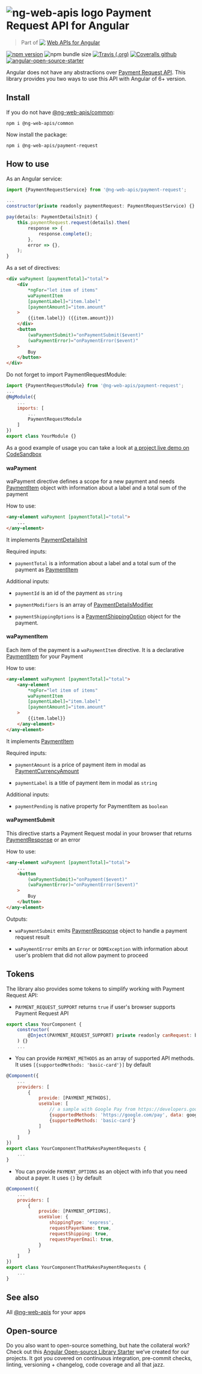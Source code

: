# ![ng-web-apis logo](https://github.com/ng-web-apis/payment-request/blob/master/projects/demo/src/assets/logo.svg) Payment Request API for Angular

> Part of <img src="projects/demo/src/assets/web-api.svg" align="top"> [Web APIs for Angular](https://ng-web-apis.github.io/)

[![npm version](https://img.shields.io/npm/v/@ng-web-apis/payment-request.svg)](https://npmjs.com/package/@ng-web-apis/payment-request)
![npm bundle size](https://img.shields.io/bundlephobia/minzip/@ng-web-apis/payment-request)
[![Travis (.org)](https://img.shields.io/travis/ng-web-apis/payment-request)](https://travis-ci.org/ng-web-apis/payment-request)
[![Coveralls github](https://img.shields.io/coveralls/github/ng-web-apis/payment-request)](https://coveralls.io/github/ng-web-apis/payment-request?branch=master)
[![angular-open-source-starter](https://img.shields.io/badge/made%20with-angular--open--source--starter-d81676?logo=angular)](https://github.com/TinkoffCreditSystems/angular-open-source-starter)

Angular does not have any abstractions over [Payment Request API](https://developer.mozilla.org/en-US/docs/Web/API/Payment_Request_API). This library provides you two ways to use this API with Angular of 6+ version.

## Install

If you do not have [@ng-web-apis/common](https://github.com/ng-web-apis/common):

```
npm i @ng-web-apis/common
```

Now install the package:

```
npm i @ng-web-apis/payment-request
```

## How to use

As an Angular service:

```js
import {PaymentRequestService} from '@ng-web-apis/payment-request';

...
constructor(private readonly paymentRequest: PaymentRequestService) {}

pay(details: PaymentDetailsInit) {
    this.paymentRequest.request(details).then(
        response => {
            response.complete();
        },
        error => {},
    );
}
```

As a set of directives:

```html
<div waPayment [paymentTotal]="total">
    <div
        *ngFor="let item of items"
        waPaymentItem
        [paymentLabel]="item.label"
        [paymentAmount]="item.amount"
    >
        {{item.label}} ({{item.amount}})
    </div>
    <button
        (waPaymentSubmit)="onPaymentSubmit($event)"
        (waPaymentError)="onPaymentError($event)"
    >
        Buy
    </button>
</div>
```

Do not forget to import PaymentRequestModule:

```js
import {PaymentRequestModule} from '@ng-web-apis/payment-request';
...
@NgModule({
    ...
    imports: [
        ...
        PaymentRequestModule
    ]
})
export class YourModule {}
```

As a good example of usage you can take a look at [a project live demo on CodeSandbox](https://codesandbox.io/s/github/ng-web-apis/payment-request/tree/master/projects/demo)

#### waPayment

waPayment directive defines a scope for a new payment and needs [PaymentItem](https://www.w3.org/TR/payment-request/#paymentitem-dictionary) object with information about a label and a total sum of the payment

How to use:

```html
<any-element waPayment [paymentTotal]="total">
    ...
</any-element>
```

It implements [PaymentDetailsInit](https://microsoft.github.io/PowerBI-JavaScript/interfaces/_node_modules_typedoc_node_modules_typescript_lib_lib_dom_d_.paymentdetailsinit.html)

Required inputs:

-   `paymentTotal` is a information about a label and a total sum of the payment as [PaymentItem](https://microsoft.github.io/PowerBI-JavaScript/interfaces/_node_modules_typedoc_node_modules_typescript_lib_lib_dom_d_.paymentitem.html)

Additional inputs:

-   `paymentId` is an id of the payment as `string`

-   `paymentModifiers` is an array of [PaymentDetailsModifier](https://microsoft.github.io/PowerBI-JavaScript/interfaces/_node_modules_typedoc_node_modules_typescript_lib_lib_dom_d_.paymentdetailsmodifier.html)

-   `paymentShippingOptions` is a [PaymentShippingOption](https://microsoft.github.io/PowerBI-JavaScript/interfaces/_node_modules_typedoc_node_modules_typescript_lib_lib_dom_d_.paymentshippingoption.html) object for the payment.

#### waPaymentItem

Each item of the payment is a `waPaymentItem` directive. It is a declarative [PaymentItem](https://www.w3.org/TR/payment-request/#paymentitem-dictionary) for your Payment

How to use:

```html
<any-element waPayment [paymentTotal]="total">
    <any-element
        *ngFor="let item of items"
        waPaymentItem
        [paymentLabel]="item.label"
        [paymentAmount]="item.amount"
    >
        {{item.label}}
    </any-element>
</any-element>
```

It implements [PaymentItem](https://microsoft.github.io/PowerBI-JavaScript/interfaces/_node_modules_typedoc_node_modules_typescript_lib_lib_dom_d_.paymentitem.html)

Required inputs:

-   `paymentAmount` is a price of payment item in modal as [PaymentCurrencyAmount](https://microsoft.github.io/PowerBI-JavaScript/interfaces/_node_modules_typedoc_node_modules_typescript_lib_lib_dom_d_.paymentcurrencyamount.html)

-   `paymentLabel` is a title of payment item in modal as `string`

Additional inputs:

-   `paymentPending` is native property for PaymentItem as `boolean`

#### waPaymentSubmit

This directive starts a Payment Request modal in your browser that returns [PaymentResponse](https://developer.mozilla.org/en-US/docs/Web/API/PaymentResponse) or an error

How to use:

```html
<any-element waPayment [paymentTotal]="total">
    ...
    <button
        (waPaymentSubmit)="onPayment($event)"
        (waPaymentError)="onPaymentError($event)"
    >
        Buy
    </button>
</any-element>
```

Outputs:

-   `waPaymentSubmit` emits [PaymentResponse](https://developer.mozilla.org/en-US/docs/Web/API/PaymentResponse) object to handle a payment request result

-   `waPaymentError` emits an `Error` or `DOMException` with information about user's problem that did not allow payment to proceed

## Tokens

The library also provides some tokens to simplify working with Payment Request API:

-   `PAYMENT_REQUEST_SUPPORT` returns `true` if user's browser supports Payment Request API

```js
export class YourComponent {
    constructor(
        @Inject(PAYMENT_REQUEST_SUPPORT) private readonly canRequest: boolean
    ) {}
    ...
```

-   You can provide `PAYMENT_METHODS` as an array of supported API methods. It uses `[{supportedMethods: 'basic-card'}]` by default

```js
@Component({
    ...
    providers: [
        {
            provide: [PAYMENT_METHODS],
            useValue: [
                // a sample with Google Pay from https://developers.google.com/pay/api/web/guides/paymentrequest/tutorial?hl=en
                {supportedMethods: 'https://google.com/pay', data: googlePaymentDataRequest},
                {supportedMethods: 'basic-card'}
            ]
        }
    ]
})
export class YourComponentThatMakesPaymentRequests {
    ...
}
```

-   You can provide `PAYMENT_OPTIONS` as an object with info that you need about a payer. It uses `{}` by default

```js
@Component({
    ...
    providers: [
        {
            provide: [PAYMENT_OPTIONS],
            useValue: {
                shippingType: 'express',
                requestPayerName: true,
                requestShipping: true,
                requestPayerEmail: true,
            }
        }
    ]
})
export class YourComponentThatMakesPaymentRequests {
    ...
}
```

## See also

All [@ng-web-apis](https://ng-web-apis.github.io/) for your apps

## Open-source

Do you also want to open-source something, but hate the collateral work?
Check out this [Angular Open-source Library Starter](https://github.com/TinkoffCreditSystems/angular-open-source-starter)
we’ve created for our projects. It got you covered on continuous integration,
pre-commit checks, linting, versioning + changelog, code coverage and all that jazz.

